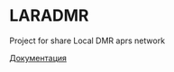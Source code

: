 # LARADMR
Project for share Local DMR aprs network

[Документация](https://github.com/chepil/LARADMR/wiki/home)
